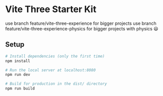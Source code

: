# Vite Three Starter Kit

use branch feature/vite-three-experience for bigger projects
use branch feature/vite-three-experience-physics for bigger projects with physics 😃

## Setup

```bash
# Install dependencies (only the first time)
npm install

# Run the local server at localhost:8080
npm run dev

# Build for production in the dist/ directory
npm run build
```

